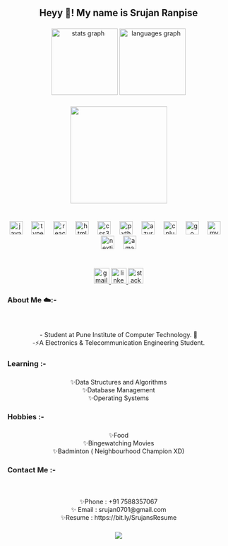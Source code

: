 <h2 align="center">Heyy 👋!    My name is Srujan Ranpise</h2>

###

<div align="center">
  <img src="https://github-readme-stats.vercel.app/api?username=srujan713&hide_title=false&hide_rank=false&show_icons=true&include_all_commits=true&count_private=true&disable_animations=false&theme=dracula&locale=en&hide_border=false" height="150" alt="stats graph"  />
  <img src="https://github-readme-stats.vercel.app/api/top-langs?username=srujan713&locale=en&hide_title=false&layout=compact&card_width=320&langs_count=5&theme=dracula&hide_border=false" height="150" alt="languages graph"  />
</div>

###

<div align="center">
  <img height="219" src="https://media.giphy.com/media/v1.Y2lkPTc5MGI3NjExb3BnMDZqejhzMnh4OHloZDFsMnJ5ZzVsbzJwYXRrY2FyMnUyZmpyaCZlcD12MV9pbnRlcm5hbF9naWZfYnlfaWQmY3Q9Zw/ubLIcHvitTa36/giphy.gif"  />
</div>

###

<br clear="both">

<div align="center">
  <img src="https://cdn.jsdelivr.net/gh/devicons/devicon/icons/javascript/javascript-original.svg" height="30" alt="javascript logo"  />
  <img width="12" />
  <img src="https://cdn.jsdelivr.net/gh/devicons/devicon/icons/typescript/typescript-original.svg" height="30" alt="typescript logo"  />
  <img width="12" />
  <img src="https://cdn.jsdelivr.net/gh/devicons/devicon/icons/react/react-original.svg" height="30" alt="react logo"  />
  <img width="12" />
  <img src="https://cdn.jsdelivr.net/gh/devicons/devicon/icons/html5/html5-original.svg" height="30" alt="html5 logo"  />
  <img width="12" />
  <img src="https://cdn.jsdelivr.net/gh/devicons/devicon/icons/css3/css3-original.svg" height="30" alt="css3 logo"  />
  <img width="12" />
  <img src="https://cdn.jsdelivr.net/gh/devicons/devicon/icons/python/python-original.svg" height="30" alt="python logo"  />
  <img width="12" />
  <img src="https://cdn.jsdelivr.net/gh/devicons/devicon/icons/azure/azure-original.svg" height="30" alt="azure logo"  />
  <img width="12" />
  <img src="https://cdn.jsdelivr.net/gh/devicons/devicon/icons/cplusplus/cplusplus-original.svg" height="30" alt="cplusplus logo"  />
  <img width="12" />
  <img src="https://cdn.jsdelivr.net/gh/devicons/devicon/icons/go/go-original.svg" height="30" alt="go logo"  />
  <img width="12" />
  <img src="https://cdn.jsdelivr.net/gh/devicons/devicon/icons/mysql/mysql-original.svg" height="30" alt="mysql logo"  />
  <img width="12" />
  <img src="https://cdn.jsdelivr.net/gh/devicons/devicon/icons/nextjs/nextjs-original.svg" height="30" alt="nextjs logo"  />
  <img width="12" />
  <img src="https://skillicons.dev/icons?i=aws" height="30" alt="amazonwebservices logo"  />
</div>

###

<br clear="both">

<div align="center">
  <a href="https://mail.google.com/mail/u/0/#inbox" target="_blank">
    <img src="https://img.shields.io/static/v1?message=Gmail&logo=gmail&label=&color=D14836&logoColor=white&labelColor=&style=for-the-badge" height="35" alt="gmail logo"  />
  </a>
  <a href="https://www.linkedin.com/in/srujan-ranpise-b74069239/" target="_blank">
    <img src="https://img.shields.io/static/v1?message=LinkedIn&logo=linkedin&label=&color=0077B5&logoColor=white&labelColor=&style=for-the-badge" height="35" alt="linkedin logo"  />
  </a>
  <a href="https://stackoverflow.com/users/23581174/srujan-ranpise" target="_blank">
    <img src="https://img.shields.io/static/v1?message=Stackoverflow&logo=stackoverflow&label=&color=FE7A16&logoColor=white&labelColor=&style=for-the-badge" height="35" alt="stackoverflow logo"  />
  </a>
</div>

###

<h3 align="left">About Me ☁️:-</h3>

###

<br clear="both">

<p align="center">-  Student at Pune Institute of Computer Technology. 🙂<br>-⚡A Electronics & Telecommunication Engineering Student.</p>

###

<h3 align="left">Learning :-</h3>

###

<p align="center">✨Data Structures and Algorithms<br>✨Database Management<br>✨Operating Systems</p>

###

<h3 align="left">Hobbies :-</h3>

###

<p align="center">✨Food<br>✨Bingewatching Movies<br>✨Badminton ( Neighbourhood Champion XD)</p>

###

<h3 align="left">Contact Me  :-</h3>

###

<br clear="both">

<p align="center">✨Phone : +91 7588357067<br>✨ Email :  srujan0701@gmail.com<br>✨Resume : https://bit.ly/SrujansResume</p>

###

<div align="center">
  <img src="https://profile-counter.glitch.me/srujan713/count.svg?"  />
</div>

###
